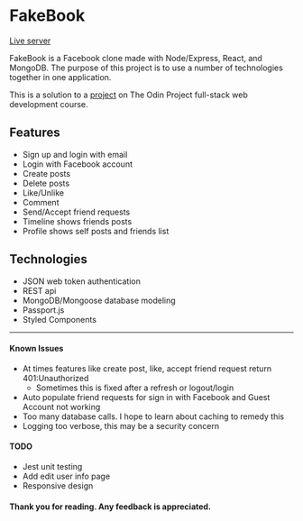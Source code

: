 # FakeBook

[Live server](https://chrisnotthere.github.io/fakebook)

FakeBook is a Facebook clone made with Node/Express, React, and MongoDB. The purpose of this project is to use a number of technologies together in one application.

This is a solution to a [project](https://www.theodinproject.com/paths/full-stack-javascript/courses/nodejs/lessons/odin-book) on The Odin Project full-stack web development course.

## Features ##
* Sign up and login with email
* Login with Facebook account
* Create posts
* Delete posts
* Like/Unlike
* Comment
* Send/Accept friend requests
* Timeline shows friends posts
* Profile shows self posts and friends list

## Technologies ##
* JSON web token authentication
* REST api
* MongoDB/Mongoose database modeling
* Passport.js
* Styled Components

---

#### Known Issues ####
* At times features like create post, like, accept friend request return 401:Unauthorized
  * Sometimes this is fixed after a refresh or logout/login
* Auto populate friend requests for sign in with Facebook and Guest Account not working
* Too many database calls. I hope to learn about caching to remedy this
* Logging too verbose, this may be a security concern

#### TODO ####
* Jest unit testing
* Add edit user info page
* Responsive design



#### Thank you for reading. Any feedback is appreciated. ####

